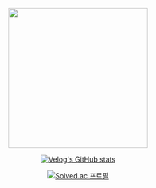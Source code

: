 <div align=center>

<p align="center">
  <img width="280" src="https://media.giphy.com/media/hDcMOQdc6HRriuFDwb/giphy.gif?cid=ecf05e47blwy1hdwjb6dcu42okb0eq9j30nppqn3yee2sw6f&ep=v1_gifs_related&rid=giphy.gif&ct=g">
</p>

[![Velog's GitHub stats](https://velog-readme-stats.vercel.app/api/list?name=sallycinnamon)](https://velog.io/@sallycinnamon)

[![Solved.ac
프로필](http://mazassumnida.wtf/api/mini/generate_badge?boj=garamgim)](https://solved.ac/garamgim)

</div>

